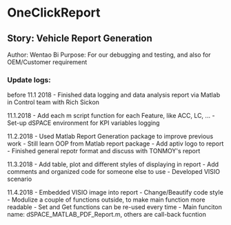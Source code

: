 # OneClickReport
## Story: Vehicle Report Generation
Author: Wentao Bi
Purpose: For our debugging and testing, and also for OEM/Customer requirement 

### Update logs:

before 11.1 2018
    - Finished data logging and data analysis report via Matlab in Control team with Rich Sickon

11.1.2018
    - Add each m script function for each Feature, like ACC, LC, ...
    - Set-up dSPACE environment for KPI variables logging
    
11.2.2018
    - Used Matlab Report Generation package to improve previous work
    - Still learn OOP from Matlab report package
    - Add aptiv logo to report
    - Finished general repotr format and discuss with TONMOY's report
    
11.3.2018
    - Add table, plot and different styles of displaying in report
    - Add comments and organized code for someone else to use
    - Developed VISIO scenario 
    
11.4.2018
    - Embedded VISIO image into report
    - Change/Beautify code style
    - Modulize a couple of functions outside, to make main function more readable
    - Set and Get functions can be re-used every time
    - Main funciton name: dSPACE_MATLAB_PDF_Report.m, others are call-back fucntion
